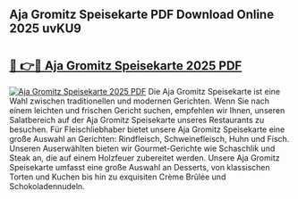 ## Aja Gromitz Speisekarte PDF Download Online 2025 uvKU9

# <h2><a href="http://gc9atb.nevu.top/?p=Aja+Gromitz+Speisekarte">🔗 👉🔴 Aja Gromitz Speisekarte 2025 PDF</a></h2>

[![Aja Gromitz Speisekarte 2025 PDF](https://i.imgur.com/dBaPXMq.png)](http://gc9atb.nevu.top/?p=Aja+Gromitz+Speisekarte)
Die Aja Gromitz Speisekarte ist eine Wahl zwischen traditionellen und modernen Gerichten. Wenn Sie nach einem leichten und frischen Gericht suchen, empfehlen wir Ihnen, unseren Salatbereich auf der Aja Gromitz Speisekarte unseres Restaurants zu besuchen. Für Fleischliebhaber bietet unsere Aja Gromitz Speisekarte eine große Auswahl an Gerichten: Rindfleisch, Schweinefleisch, Huhn und Fisch. Unseren Auserwählten bieten wir Gourmet-Gerichte wie Schaschlik und Steak an, die auf einem Holzfeuer zubereitet werden. Unsere Aja Gromitz Speisekarte umfasst eine große Auswahl an Desserts, von klassischen Torten und Kuchen bis hin zu exquisiten Crème Brûlée und Schokoladennudeln.
